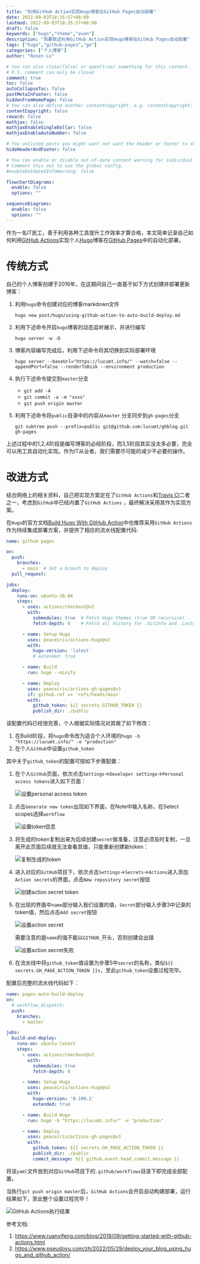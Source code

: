 ```yaml
---
title: "利用GitHub Action实现Hugo博客在GitHub Pages自动部署"
date: 2022-09-03T18:35:57+08:00
lastmod: 2022-09-03T18:35:57+08:00
draft: false
keywords: ["hugo","theme","even"]
description: "简要叙述利用GitHub Action实现Hugo博客在GitHub Pages自动部署"
tags: ["hugo","github-pages","go"]
categories: ["个人博客"]
author: "Rosen Lu"

# You can also close(false) or open(true) something for this content.
# P.S. comment can only be closed
comment: true
toc: false
autoCollapseToc: false
postMetaInFooter: false
hiddenFromHomePage: false
# You can also define another contentCopyright. e.g. contentCopyright: "This is another copyright."
contentCopyright: false
reward: false
mathjax: false
mathjaxEnableSingleDollar: false
mathjaxEnableAutoNumber: false

# You unlisted posts you might want not want the header or footer to show
hideHeaderAndFooter: false

# You can enable or disable out-of-date content warning for individual post.
# Comment this out to use the global config.
#enableOutdatedInfoWarning: false

flowchartDiagrams:
  enable: false
  options: ""

sequenceDiagrams: 
  enable: false
  options: ""
---
```


作为一名IT民工，善于利用各种工具提升工作效率才算合格，本文简单记录自己如何利用[GitHub Actions](https://github.com/features/actions)实现个人[Hugo](https://gohugo.io/)博客在[GitHub Pages](https://pages.github.com/)中的自动化部署。 

<!--more-->

# 传统方式

自己的个人博客创建于2016年，在这期间自己一直基于如下方式创建并部署更新博客：

1. 利用`hugo`命令创建对应的博客markdown文件

   `hugo new post/hugo/using-github-action-to-auto-build-deploy.md`

2. 利用下述命令开启`hugo`博客的动态监听展示，并进行编写

   `hugo server -w -D`

3. 博客内容编写完成后，利用下述命令将其切换到实际部署环境

   `hugo server --baseUrl="https://lucumt.info/" --watch=false --appendPort=false --renderToDisk --environment production`

4. 执行下述命令提交到`master`分支

   * `git add -A`
   * `git commit -a -m "xxxx"`
   * `git push origin master`

5. 利用下述命令将`public`目录中的内容从`master` 分支同步到`gh-pages`分支

   `git subtree push --prefix=public git@github.com:lucumt/ghblog.git gh-pages`

上述过程中的1,2,4阶段是编写博客的必经阶段，而3,5阶段其实没太多必要，完全可以用工具自动化实现。作为IT从业者，我们需要尽可能的减少不必要的操作。

# 改进方式 

结合网络上的相关资料，自己把实现方案定在了`GitHub Actions`和[Travis CI](https://www.travis-ci.com/)二者之一，考虑到`GitHub`中已经内置了`GitHub Actions` ，最终解决采用其作为实现方案。

在`Hugo`的官方文档[Build Hugo With GitHub Action](https://gohugo.io/hosting-and-deployment/hosting-on-github/#build-hugo-with-github-action)中也推荐采用`GitHub Actions`作为持续集成部署方案，并提供了相应的流水线配置代码:

```yaml
name: github pages

on:
  push:
    branches:
      - main  # Set a branch to deploy
  pull_request:

jobs:
  deploy:
    runs-on: ubuntu-20.04
    steps:
      - uses: actions/checkout@v2
        with:
          submodules: true  # Fetch Hugo themes (true OR recursive)
          fetch-depth: 0    # Fetch all history for .GitInfo and .Lastmod

      - name: Setup Hugo
        uses: peaceiris/actions-hugo@v2
        with:
          hugo-version: 'latest'
          # extended: true

      - name: Build
        run: hugo --minify

      - name: Deploy
        uses: peaceiris/actions-gh-pages@v3
        if: github.ref == 'refs/heads/main'
        with:
          github_token: ${{ secrets.GITHUB_TOKEN }}
          publish_dir: ./public
```

该配置代码已经很完善，个人根据实际情况对其做了如下修改：

1. 在Build阶段，将`hugo`命令改为适合个人环境的`hugo -b "https://lucumt.info/" -e "production"`
2. 在个人`GitHub`中设置`github_token`

其中关于`github_token`的配置可按如下步骤配置：

1. 在个人`GitHub`页面，依次点击`Settings`->`Developer settings`->`Personal access tokens`进入如下页面：

   ![设置personal access token](/blog_img/hugo/using-github-action-to-auto-build-deploy/generate-new-token.png "设置personal access token")  

2. 点击`Generate new token`出现如下界面，在Note中输入名称，在Select scopes选择`workflow`

   ![设置token信息](/blog_img/hugo/using-github-action-to-auto-build-deploy/set-personal-access-token.png "设置token信息")  

3. 将生成的token复制出来为后续创建`secret`做准备，注意必须及时复制，一旦离开此页面后续就无法查看其值，只能重新创建新token：

   ![复制生成的token](/blog_img/hugo/using-github-action-to-auto-build-deploy/generate-new-token-result.png "复制生成的token")  

4. 进入对应的`GitHub`项目下，依次点击`Settings`->`Secrets`->`Actions`进入添加`Action secrets`的界面，点击`New repository secret`按钮

   ![创建action secret token](/blog_img/hugo/using-github-action-to-auto-build-deploy/generate-action-secrets.png "创建action secret token")  

5. 在出现的界面中`name`部分输入我们设置的值，`Secret`部分输入步骤3中记录的token值，然后点击`Add secret`按钮

   ![设置action secret](/blog_img/hugo/using-github-action-to-auto-build-deploy/set-action-secrets.png "设置action secret")  

   需要注意的是`name`的值不能以`GITHUB_`开头，否则创建会出错

   ![设置action secret失败](/blog_img/hugo/using-github-action-to-auto-build-deploy/generate-action-secrets-name-violation.png "设置action secret失败")  

6. 在流水线中将`github_token`值设置为步骤5中`secret`的名称，类似`${{ secrets.GH_PAGE_ACTION_TOKEN }}s`，至此`github_token`设置过程完毕。

配置后完整的流水线代码如下：

```yaml
name: pages-auto-build-deploy
on:
  # workflow_dispatch: 
  push:
    branches:
      - master

jobs:
  build-and-deploy:
    runs-on: ubuntu-latest
    steps:
      - uses: actions/checkout@v2
        with:
          submodules: true
          fetch-depth: 0

      - name: Setup Hugo
        uses: peaceiris/actions-hugo@v2
        with:
          hugo-version: '0.100.2'
          extended: true

      - name: Build Hugo
        run: hugo -b "https://lucumt.info/" -e "production"

      - name: Deploy
        uses: peaceiris/actions-gh-pages@v3
        with:
          github_token: ${{ secrets.GH_PAGE_ACTION_TOKEN }}
          publish_dir: ./public
          commit_message: ${{ github.event.head_commit.message }}
```

将该`yaml`文件放到对应`GitHub`项目下的`.github/workflows`目录下即完成全部配置。

当执行`git push origin master`后，`GitHub Actions`会开启自动构建部署，运行结果如下，至此整个设置过程完毕！

![GitHub Actions执行结果](/blog_img/hugo/using-github-action-to-auto-build-deploy/hugo-automatic-build-result.png "GitHub Actions执行结果")  

参考文档:

1. https://www.ruanyifeng.com/blog/2019/09/getting-started-with-github-actions.html
2. https://www.pseudoyu.com/zh/2022/05/29/deploy_your_blog_using_hugo_and_github_action/

